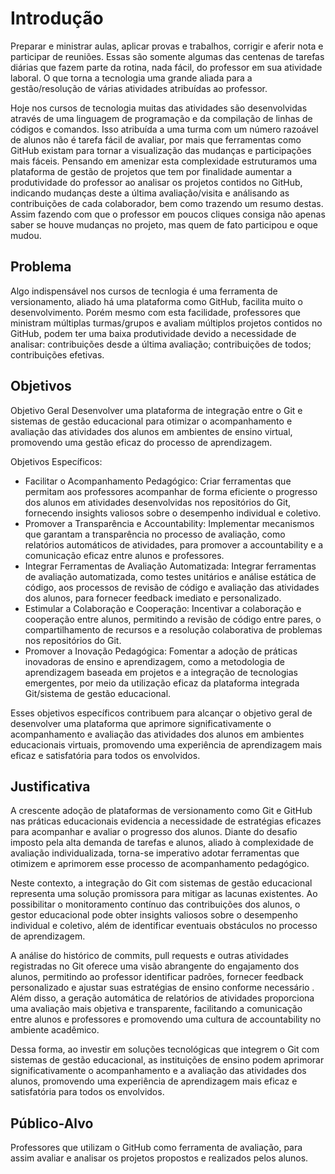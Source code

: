 # Introdução

Preparar e ministrar aulas, aplicar provas e trabalhos, corrigir e aferir nota e participar de reuniões. Essas são somente algumas das centenas de tarefas diárias que fazem parte da rotina, nada fácil, do professor em sua atividade laboral. O que torna a tecnologia uma grande aliada para a gestão/resolução de várias atividades atribuídas ao professor.

Hoje nos cursos de tecnologia muitas das atividades são desenvolvidas através de uma linguagem de programação e da compilação de linhas de códigos e comandos. Isso atribuída a uma turma com um número razoável de alunos não é tarefa fácil de avaliar, por mais que ferramentas como GitHub existam para tornar a visualização das mudanças e participações mais fáceis. Pensando em amenizar esta complexidade estruturamos uma plataforma de gestão de projetos que tem por finalidade aumentar a produtividade do professor ao analisar os projetos contidos no GitHub, indicando mudanças deste a última avaliação/visita e análisando as contribuições de cada colaborador, bem como trazendo um resumo destas. Assim fazendo com que o professor em poucos cliques consiga não apenas saber se houve mudanças no projeto, mas quem de fato participou e oque mudou.

## Problema

Algo indispensável nos cursos de tecnlogia é uma ferramenta de versionamento, aliado há uma plataforma como GitHub, facilita muito o desenvolvimento. Porém mesmo com esta facilidade, professores que ministram múltiplas turmas/grupos e avaliam múltiplos projetos contidos no GitHub, podem ter uma baixa produtividade devido a necessidade de analisar: contribuições desde a última avaliação; contribuições de todos; contribuições efetivas.

## Objetivos

Objetivo Geral
Desenvolver uma plataforma de integração entre o Git e sistemas de gestão educacional para otimizar o acompanhamento e avaliação das atividades dos alunos em ambientes de ensino virtual, promovendo uma gestão eficaz do processo de aprendizagem.

Objetivos Específicos:
- Facilitar o Acompanhamento Pedagógico: Criar ferramentas que permitam aos professores acompanhar de forma eficiente o progresso dos alunos em atividades desenvolvidas nos repositórios do Git, fornecendo insights valiosos sobre o desempenho individual e coletivo.
- Promover a Transparência e Accountability: Implementar mecanismos que garantam a transparência no processo de avaliação, como relatórios automáticos de atividades, para promover a accountability e a comunicação eficaz entre alunos e professores.
- Integrar Ferramentas de Avaliação Automatizada: Integrar ferramentas de avaliação automatizada, como testes unitários e análise estática de código, aos processos de revisão de código e avaliação das atividades dos alunos, para fornecer feedback imediato e personalizado.
- Estimular a Colaboração e Cooperação: Incentivar a colaboração e cooperação entre alunos, permitindo a revisão de código entre pares, o compartilhamento de recursos e a resolução colaborativa de problemas nos repositórios do Git.
- Promover a Inovação Pedagógica: Fomentar a adoção de práticas inovadoras de ensino e aprendizagem, como a metodologia de aprendizagem baseada em projetos e a integração de tecnologias emergentes, por meio da utilização eficaz da plataforma integrada Git/sistema de gestão educacional.
 
Esses objetivos específicos contribuem para alcançar o objetivo geral de desenvolver uma plataforma que aprimore significativamente o acompanhamento e avaliação das atividades dos alunos em ambientes educacionais virtuais, promovendo uma experiência de aprendizagem mais eficaz e satisfatória para todos os envolvidos.


## Justificativa

 A crescente adoção de plataformas de versionamento como Git e GitHub nas práticas educacionais evidencia a necessidade de estratégias eficazes para acompanhar e avaliar o progresso dos alunos. Diante do desafio imposto pela alta demanda de tarefas e alunos, aliado à complexidade de avaliação individualizada, torna-se imperativo adotar ferramentas que otimizem e aprimorem esse processo de acompanhamento pedagógico.
 
 Neste contexto, a integração do Git com sistemas de gestão educacional representa uma solução promissora para mitigar as lacunas existentes. Ao possibilitar o monitoramento contínuo das contribuições dos alunos, o gestor educacional pode obter insights valiosos sobre o desempenho individual e coletivo, além de identificar eventuais obstáculos no processo de aprendizagem.
 
 A análise do histórico de commits, pull requests e outras atividades registradas no Git oferece uma visão abrangente do engajamento dos alunos, permitindo ao professor identificar padrões, fornecer feedback personalizado e ajustar suas estratégias de ensino conforme necessário . Além disso, a geração automática de relatórios de atividades proporciona uma avaliação mais objetiva e transparente, facilitando a comunicação entre alunos e professores e promovendo uma cultura de accountability no ambiente acadêmico.
 
Dessa forma, ao investir em soluções tecnológicas que integrem o Git com sistemas de gestão educacional, as instituições de ensino podem aprimorar significativamente o acompanhamento e a avaliação das atividades dos alunos, promovendo uma experiência de aprendizagem mais eficaz e satisfatória para todos os envolvidos.


## Público-Alvo

Professores que utilizam o GitHub como ferramenta de avaliação, para assim avaliar e analisar os projetos propostos e realizados pelos alunos.
